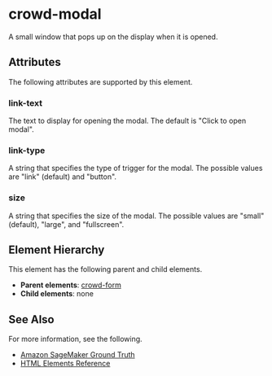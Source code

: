 # crowd\-modal<a name="sms-ui-template-crowd-modal"></a>

A small window that pops up on the display when it is opened\.

## Attributes<a name="modal-attributes"></a>

The following attributes are supported by this element\.

### link\-text<a name="modal-attributes-link-text"></a>

The text to display for opening the modal\. The default is "Click to open modal"\.

### link\-type<a name="modal-attributes-link-type"></a>

A string that specifies the type of trigger for the modal\. The possible values are "link" \(default\) and "button"\.

### size<a name="modal-attributes-size"></a>

A string that specifies the size of the modal\. The possible values are "small" \(default\), "large", and "fullscreen"\.

## Element Hierarchy<a name="modal-element-hierarchy"></a>

This element has the following parent and child elements\.
+ **Parent elements**: [crowd\-form](sms-ui-template-crowd-form.md)
+ **Child elements**: none

## See Also<a name="modal-see-also"></a>

For more information, see the following\.
+ [Amazon SageMaker Ground Truth](sms.md)
+ [HTML Elements Reference](sms-ui-template-reference.md)